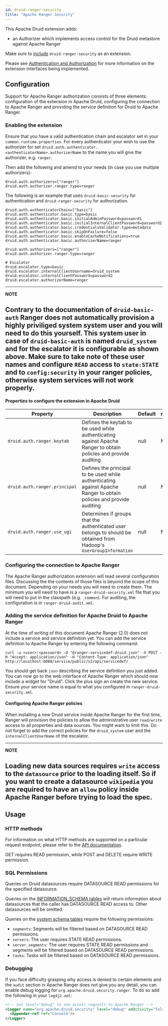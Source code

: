```yaml
---
id: druid-ranger-security
title: "Apache Ranger Security"
---
```


<!--
  ~ Licensed to the Apache Software Foundation (ASF) under one
  ~ or more contributor license agreements.  See the NOTICE file
  ~ distributed with this work for additional information
  ~ regarding copyright ownership.  The ASF licenses this file
  ~ to you under the Apache License, Version 2.0 (the
  ~ "License"); you may not use this file except in compliance
  ~ with the License.  You may obtain a copy of the License at
  ~
  ~   http://www.apache.org/licenses/LICENSE-2.0
  ~
  ~ Unless required by applicable law or agreed to in writing,
  ~ software distributed under the License is distributed on an
  ~ "AS IS" BASIS, WITHOUT WARRANTIES OR CONDITIONS OF ANY
  ~ KIND, either express or implied.  See the License for the
  ~ specific language governing permissions and limitations
  ~ under the License.
  -->
  
This Apache Druid extension adds:

- an Authorizer which implements access control for the Druid metastore against Apache Ranger

Make sure to [include](../../development/extensions.md#loading-extensions) `druid-ranger-security` as an extension.

Please see [Authentication and Authorization](../../design/auth.md) for more information on the extension interfaces being implemented.

## Configuration

Support for Apache Ranger authorization consists of three elements: configuration of the extension 
in Apache Druid, configuring the connection to Apache Ranger and providing the service definition for Druid to Apache Ranger.
 
### Enabling the extension
Ensure that you have a valid authentication chain and escalator set in your `common.runtime.properties`. For every 
authenticator your wish to use the authorizer for set `druid.auth.authenticator.<authenticatorName>.authorizerName` 
to the name you will give the authorizer, e.g. `ranger`. 

Then add the following and amend to your needs (in case you use multiple authorizers):

```
druid.auth.authorizers=["ranger"]
druid.auth.authorizer.ranger.type=ranger
```

The following is an example that uses `druid-basic-security` for authentication and `druid-ranger-security` for 
authorization.

```
druid.auth.authenticatorChain=["basic"]
druid.auth.authenticator.basic.type=basic
druid.auth.authenticator.basic.initialAdminPassword=password1
druid.auth.authenticator.basic.initialInternalClientPassword=password2
druid.auth.authenticator.basic.credentialsValidator.type=metadata
druid.auth.authenticator.basic.skipOnFailure=false
druid.auth.authenticator.basic.enableCacheNotifications=true
druid.auth.authenticator.basic.authorizerName=ranger

druid.auth.authorizers=["ranger"]
druid.auth.authorizer.ranger.type=ranger

# Escalator
druid.escalator.type=basic
druid.escalator.internalClientUsername=druid_system
druid.escalator.internalClientPassword=password2
druid.escalator.authorizerName=ranger
```

---
**NOTE**

Contrary to the documentation of `druid-basic-auth` Ranger does not automatically provision a highly priviliged
system system user and you will need to do this yourself. This system user in case of `druid-basic-auth` is named 
`druid_system` and for the escalator it is configurable as shown above. Make sure to take note of these user names and 
configure `READ` access to `state:STATE` and to `config:security` in your ranger policies, 
otherwise system services will not work properly.
---

#### Properties to configure the extension in Apache Druid
|Property|Description|Default|required|
|--------|-----------|-------|--------|
|`druid.auth.ranger.keytab`|Defines the keytab to be used while authenticating against Apache Ranger to obtain policies and provide auditing|null|No|
|`druid.auth.ranger.principal`|Defines the principal to be used while authenticating against Apache Ranger to obtain policies and provide auditing|null|No|
|`druid.auth.ranger.use_ugi`|Determines if groups that the authenticated user belongs to should be obtained from Hadoop's `UserGroupInformation`|null|No|

### Configuring the connection to Apache Ranger

The Apache Ranger authorization extension will read several configuration files. Discussing the
the contents of those files is beyond the scope of this document. Depending on your needs you will 
need to create them. The minimum you will need to have is a `ranger-druid-security.xml` file 
that you will need to put in the classpath (e.g. `_common`). For auditing, the configuration is 
in `ranger-druid-audit.xml`.

### Adding the service definition for Apache Druid to Apache Ranger

At the time of writing of this document Apache Ranger (2.0) does not include a service and 
service definition yet. You can add the service definition to Apache Ranger by entering the following
command:

`curl -u <user>:<password> -d "@ranger-servicedef-druid.json" -X POST -H "Accept: application/json" -H "Content-Type: application/json" http://localhost:6080/service/public/v2/api/servicedef/`

You should get back `json` describing the service definition you just added. You can now go to the web
interface of Apache Ranger which should now include a widget for "Druid". Click the plus sign an create
the new service. Ensure your service name is equal to what you configured in `ranger-druid-security.xml`.

#### Configuring Apache Ranger policies

When installing a new Druid service inside Apache Ranger for the first time, Ranger will provision the policies
to allow the administrative user `read/write` access to all properties and data sources. You might want to limit this.
Do not forget to add the correct policies for the `druid_system` user and the `internalClientUserName` of the escalator.

---
**NOTE**

Loading new data sources requires `write` access to the `datasource` prior to the loading itself. So if you
want to create a datasource `wikipedia` you are required to have an `allow` policy inside Apache Ranger before
trying to load the spec. 
---

## Usage

### HTTP methods

For information on what HTTP methods are supported on a particular request endpoint, please refer to the [API documentation](../../operations/api-reference.md).

GET requires READ permission, while POST and DELETE require WRITE permission.

### SQL Permissions

Queries on Druid datasources require DATASOURCE READ permissions for the specified datasource.

Queries on the [INFORMATION_SCHEMA tables](../../querying/sql.html#information-schema) will
return information about datasources that the caller has DATASOURCE READ access to. Other
datasources will be omitted.

Queries on the [system schema tables](../../querying/sql.html#system-schema) require the following permissions:
- `segments`: Segments will be filtered based on DATASOURCE READ permissions.
- `servers`: The user requires STATE READ permissions.
- `server_segments`: The user requires STATE READ permissions and segments will be filtered based on DATASOURCE READ permissions.
- `tasks`: Tasks will be filtered based on DATASOURCE READ permissions.


### Debugging

If you face difficulty grasping why access is denied to certain elements and the `audit` section in
Apache Ranger does not give you any detail, you can enable debug logging for `org.apache.druid.security.ranger`.
To do so add the following in your `log4j2.xml`:

```xml
<!-- Set level="debug" to see access requests to Apache Ranger -->
<Logger name="org.apache.druid.security" level="debug" additivity="false">
  <Appender-ref ref="Console"/>
</Logger>
```
